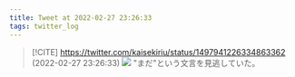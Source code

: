 ```yaml
---
title: Tweet at 2022-02-27 23:26:33
tags: twitter_log
---
```


> [!CITE] https://twitter.com/kaisekiriu/status/1497941226334863362 (2022-02-27 23:26:33)
> ![](https://twitter.com/kaisekiriu/status/1497941226334863362)
> "まだ"という文言を見逃していた。

